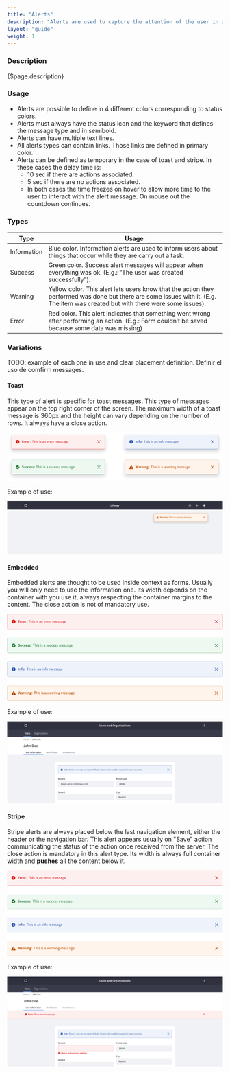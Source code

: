 ```yaml
---
title: "Alerts"
description: "Alerts are used to capture the attention of the user in an intrusive way. Sometimes just to say that something went right, others to say that something needs to be reviewed."
layout: "guide"
weight: 1
---
```


### Description

{$page.description}

### Usage

* Alerts are possible to define in 4 different colors corresponding to status colors.
* Alerts must always have the status icon and the keyword that defines the message type and in semibold.
* Alerts can have multiple text lines.
* All alerts types can contain links. Those links are defined in primary color.
* Alerts can be defined as temporary in the case of toast and stripe. In these cases the delay time is:
    * 10 sec if there are actions associated.
    * 5 sec if there are no actions associated.
    * In both cases the time freezes on hover to allow more time to the user to interact with the alert message. On mouse out the countdown continues.


### Types

| Type | Usage |
| ----- | ----- |
| Information | Blue color. Information alerts are used to inform users about things that occur while they are carry out a task. |
| Success | Green color. Success alert messages will appear when everything was ok. (E.g.: “The user was created successfully”). |
| Warning | Yellow color. This alert lets users know that the action they performed was done but there are some issues with it. (E.g. The item was created but with there were some issues). |
| Error | Red color. This alert indicates that something went wrong after performing an action. (E.g.: Form couldn’t be saved because some data was missing) |

### Variations

TODO: example of each one in use and clear placement definition.
Definir el uso de comfirm messages.

#### Toast

This type of alert is specific for toast messages. This type of messages appear on the top right corner of the screen. The maximum width of a toast message is 360px and the height can vary depending on the number of rows. It always have a close action.

![four differet toast alert colors](../../../images/AlertToast.png)

Example of use:

![toast alert example. Placed to the top right in the screen and below the header](../../../images/AlertToastExample.png)


#### Embedded

Embedded alerts are thought to be used inside context as forms. Usually you will only need to use the information one. Its width depends on the container with you use it, always respecting the container margins to the content. The close action is not of mandatory use.

![four differet embedded alert colors](../../../images/AlertEmbedded.png)

Example of use:

![embedded alert example. Placed inside a form.](../../../images/AlertEmbeddedExample.png)

#### Stripe

Stripe alerts are always placed below the last navigation element, either the header or the navigation bar. This alert appears usually on "Save" action communicating the status of the action once received from the server. The close action is mandatory in this alert type. Its width is always full container width and **pushes** all the content below it.

![four differet push alert colors](../../../images/AlertPush.png)

Example of use:

![push alert example. Placed right below the last horizontal navigation label](../../../images/AlertPushExample.png)


